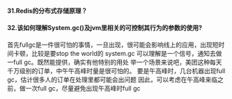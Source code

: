 #### 31.Redis的分布式存储原理？

#### 32.该如何理解System.gc()及jvm里相关的可控制其行为的参数的使用?

首先fullgc是一件很可怕的事情，一旦出现，很可能会影响线上的应用，出现短时间卡顿，比较是要stop the world的 
system.gc 可以理解是一个信号，通知去做一full gc。既然能提供，确实有他特别的用处
举一个场景来说吧，美团这种每天千万级别的订单，中午午高峰时量是很可怕的。
要是午高峰时，几台机器出现full gc，估计很多人的订单在处理里都可能会出问题
因此，可以考虑在午高峰来临之前，做一次full gc，尽量避免出现午高峰时full gc



